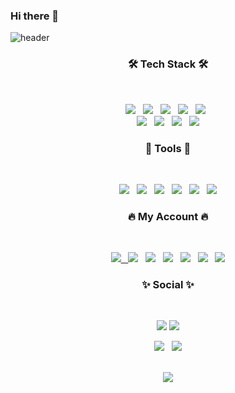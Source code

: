 ### Hi there 👋
<!-- **Jinyiji/Jinyiji** is a ✨ _special_ ✨ repository because its `README.md` (this file) appears on your GitHub profile.
Here are some ideas to get you started:
- 🔭 I’m currently working on ...
- 🌱 I’m currently learning ...
- 👯 I’m looking to collaborate on ...
- 🤔 I’m looking for help with ...
- 💬 Ask me about ...
- 📫 How to reach me: ...
- 😄 Pronouns: ...
- ⚡ Fun fact: ...
-->
![header](https://capsule-render.vercel.app/api?type=wave&color=auto&height=300&section=header&text=Jin%20Yiji&fontSize=90)


<h3 align="center"><b>🛠 Tech Stack 🛠</b></h3></br>
<p align="center">
<img src="https://img.shields.io/badge/Oracle DB-F80000?style=flat-badge&logo=oracle&logoColor=white"/></a> &nbsp
<a href="https://www.java.com/ko/"> <img src="https://img.shields.io/badge/Java-CC3D3D?style=flat-badge&logo=java&logoColor=withe"/></a> &nbsp 
<img src="https://img.shields.io/badge/HTML5-E34F26?style=flat-badge&logo=HTML5&logoColor=white"/></a> &nbsp 
<a href="https://git-scm.com/"> <img src="https://img.shields.io/badge/Git-F05032?style=flat-badge&logo=git&logoColor=white"/></a> &nbsp
<img src="https://img.shields.io/badge/JavaScript-F7DF1E?style=flat-badge&logo=JavaScript&logoColor=white"/></a> &nbsp </br>
<img src="https://img.shields.io/badge/CSS3-1572B6?style=flat-badge&logo=CSS3&logoColor=white"/></a> &nbsp
<!-- <img src="https://img.shields.io/badge/Node.js-339933?style=flat-badge&logo=Node.js&logoColor=white"/></a> &nbsp -->
<!-- <img src="https://img.shields.io/badge/Android-3DDC84?style=flat-badge&logo=Android&logoColor=white"/></a> &nbsp -->
<a href="https://www.python.org/"> <img src="https://img.shields.io/badge/Python-3776AB?style=flat-badge&logo=python&logoColor=white"/></a> &nbsp 
<a href="https://www.adobe.com/kr/products/photoshop.html"> <img src="https://img.shields.io/badge/Photoshop-31A8FF?style=flat-badge&logo=adobephotoshop&logoColor=white"/></a> &nbsp 
<img src="https://img.shields.io/badge/C-A8B9CC?style=flat-badge&logo=c&logoColor=white"/></a> 
	

 
 
<h3 align="center"><b>💜 Tools 💜</b></h3></br>
<p align="center">	
<a href="https://www.eclipse.org/downloads/"> <img src="https://img.shields.io/badge/EclipseIDE-2C2255?style=flat-badge&logo=eclipse&logoColor=white"/></a> &nbsp 
<a href="https://visualstudio.microsoft.com/ko/"> <img src="https://img.shields.io/badge/VisualStudio-5C2D91?style=flat-badge&logo=visualstudio&logoColor=white"/></a> &nbsp 
<a href="https://code.visualstudio.com/"> <img src="https://img.shields.io/badge/VisualStudioCode-007ACC?style=flat-badge&logo=visualstudiocode&logoColor=white"/></a> &nbsp 
<a href="https://www.mysql.com/"> <img src="https://img.shields.io/badge/MySQL-4479A1?style=flat-badge&logo=MySQL&logoColor=white"/></a>  &nbsp
<a href="https://www.jetbrains.com/ko-kr/pycharm/download/#section=windows"> <img src="https://img.shields.io/badge/PyCharm-48A842?style=flat-badge&logo=pycharm&logoColor=white"/></a>  &nbsp
<a href="https://atom.io/"> <img src="https://img.shields.io/badge/Atom-66595C?style=flat-badge&logo=atom&logoColor=white"/></a>




<h3 align="center"><b>🔥 My Account 🔥</b></h3>
</br>
<p align="center">	
<a href="https://www.youtube.com/"> <img src="https://img.shields.io/badge/Youtube-ff0000?style=flat-badge&logo=youtube&link=https://www.youtube.com/c/kyleschool"/> &nbsp
<img src="https://img.shields.io/badge/Gmail-EA4335?style=flat-badge&logo=gmail&logoColor=white"/></a> &nbsp 
<img src="https://img.shields.io/badge/Naver-03C75A?style=flat-badge&logo=naver&logoColor=white"/></a> &nbsp 
<a href="https://velog.io/@jinyiji"><img src="https://camo.githubusercontent.com/fe4c5886726a4a11c7a8380bddb273de7449d521ad1f958876c982cf0c380b46/68747470733a2f2f696d672e736869656c64732e696f2f62616467652f56656c6f672d3230633939373f7374796c653d666f722d7468652d737175617265266c6f676f3d56696d656f266c6f676f436f6c6f723d7768697465"/></a> &nbsp
<a href="https://hub.docker.com/u/yijijin"> <img src="https://img.shields.io/badge/Docker-2496ED?style=flat-badge&logo=docker&logoColor=white"/></a> &nbsp
<a href="https://www.notion.so/"> <img src="https://img.shields.io/badge/Notion-333333?style=flat-badge&logo=notion&logoColor=white"/></a> &nbsp
<a href="https://github.com/Jinyiji"> <img src="https://img.shields.io/badge/github-181717?style==flat-badge&logo=github&logoColor=white"/></a>

				


<h3 align="center"><b>✨ Social ✨</b></h3></br>
<p align="center">	
<a href="https://www.facebook.com/profile.php?id=100013531959497"> <img src="https://img.shields.io/badge/Facebook-1877F2?style=flat-badge&logo=facebook&logoColor=white"/></a>
<!-- <a href="https://twitter.com/home"> <img src="https://img.shields.io/badge/Twitter-1DA1F2?style=flat-badge&logo=twitter&logoColor=white"/></a> &nbsp -->
<a href="https://www.instagram.com/j_gwaaho/"> <img src="https://img.shields.io/badge/Instagram-E4405F?style=flat-badge&logo=instagram&logoColor=white"/></a> <br>

	
	
	
<!--  [![solved.ac tier](http://mazassumnida.wtf/api/generate_badge?boj=Jinyiji)](https://solved.ac/Jinyiji) -->
<p align="center">
<img src="https://github-readme-stats.vercel.app/api?username=Jinyiji&theme=omni&show_icons=true"/> &nbsp
<a href="https://github.com/Jinyiji/github-readme-stats"> <img src="https://github-readme-stats.vercel.app/api/top-langs/?username=Jinyiji&theme=omni&layout=compact"/>
<!-- <a href="https://github.com/Jinyiji/github-readme-stats"> <img src="https://github-readme-stats.vercel.app/api/top-langs/?username=Jinyiji&theme=omni&show_icons=true"/> --> 


<p align="center"> <br>
<img src="https://hits.seeyoufarm.com/api/count/incr/badge.svg?url=https%3A%2F%2Fgithub.com%2Fgjbae1212%2Fhit-counter&count_bg=%23FF79C6&title_bg=%23A04BD7&icon=&icon_color=%23E7E7E7&title=hits&edge_flat=false"/>
	
